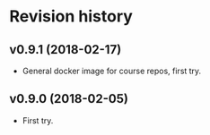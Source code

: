 Revision history
====================


v0.9.1 (2018-02-17)
--------------------

* General docker image for course repos, first try.


v0.9.0 (2018-02-05)
--------------------

* First try.

